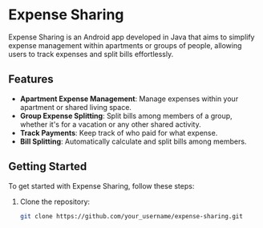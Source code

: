# Expense Sharing

Expense Sharing is an Android app developed in Java that aims to simplify expense management within apartments or groups of people, allowing users to track expenses and split bills effortlessly.

## Features

- **Apartment Expense Management**: Manage expenses within your apartment or shared living space.
- **Group Expense Splitting**: Split bills among members of a group, whether it's for a vacation or any other shared activity.
- **Track Payments**: Keep track of who paid for what expense.
- **Bill Splitting**: Automatically calculate and split bills among members.

## Getting Started

To get started with Expense Sharing, follow these steps:

1. Clone the repository:

   ```bash
   git clone https://github.com/your_username/expense-sharing.git
